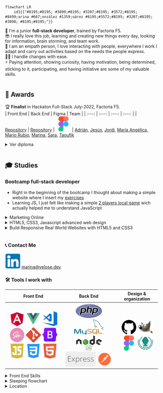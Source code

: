 ```mermaid
flowchart LR
    id1{{"#8195;#8195; #3899;#8195; #3207;#8195; #3572;#8195;  #8499;arina #667;onzález #1359;uárez #8195;#3572;#8195; #3207;#8195; #3898; #8195;#8195;"}}
```

🌱 I'm a junior **full-stack developer**, trained by Factoria F5. <br>
😎 I really love this job, learning and creating new things every day, looking for information, brain storming, and team work. <br>
👥 I am an empath person, I love interacting with people, everywhere I work I adapt and carry out activities based on the needs the people express. <br>
🦸‍♀️ I handle changes with ease.<br>
⚡ Paying attention, showing curiosity, having motivation, being determined, sticking to it, participating, and having initiative are some of my valuable skills.<br>
<br>



## 🏅 Awards

🏆 **Finalist** in Hackaton Full-Stack July-2022, Factoria F5. <br> 
| Front End | Back End | Figma | Team |
|  :---:  |  :---: | :---: | :---: |
| [Repository](https://github.com/Yelose/hackathon2022) |  [Repository](https://github.com/Yelose/hackathon2022-backend) | [![Figma](https://github.com/Yelose/Yelose/blob/main/img/figma.png?raw=true)](https://www.figma.com/file/YAx91pA7TXsx38eBbMk90v/PETS-Marketplace?node-id=0%3A1) | [Adrián,](https://github.com/adrianmoratilla) [Jesús,](https://github.com/checkmyprojects) [Jordi,](https://github.com/JordiGDavant) [María Angélica,](https://github.com/MariangelicaCarvallo) [Mario Rubio,](https://github.com/marioastur)  [Marina,](https://github.com/Yelose) [Sara,](https://github.com/Saracode13) [Taoufik](https://github.com/taoufikL12)

<details><summary>Ver diploma</summary>

<br>
<img src="https://github.com/Yelose/Yelose/blob/main/img/hackaton2022.png?raw=true" width="100%">
<br>
</details>

<br>


## 🎓 Studies

### Bootcamp full-stack developer
   * Right in the beginning of the bootcamp I thought about making a simple website where I insert my [exercises](https://yelose.github.io/f5exercises/)      
   * Learning JS, I just felt like making a simple [2 players local game](https://github.com/Yelose/dice150) wich actually helped me to understand JavaScript

<details><summary>Marketing Online</summary>

<br>
<img src="https://github.com/Yelose/Yelose/blob/main/img/diploma-marketing-p1.png?raw=true" width="100%">
<img src="https://github.com/Yelose/Yelose/blob/main/img/diploma-marketing-p2.png?raw=true" width="100%">
<br>
</details>

<details><summary>HTML5, CSS3, Javascript advanced web design</summary>

<br>
<img src="https://github.com/Yelose/Yelose/blob/main/img/diploma-carval.png?raw=true" width="100%">
<img src="https://github.com/Yelose/Yelose/blob/main/img/diploma-carval2.png?raw=true" width="100%">
<br>
</details>

<details><summary>Build Responsive Real World Websites with HTML5 and CSS3</summary>

<img src="https://github.com/Yelose/Yelose/blob/main/img/diploma-responsive.png?raw=true" width="100%">

</details>


<br>

### 📞 Contact Me

[![linkedin](https://github.com/Yelose/Yelose/blob/main/img/linkedin.png?raw=true)](https://linkedin.com/in/yelose) marina@yelose.dev


### 🛠 Tools I work with

| Front End | Back End | Design & organization | 
| :---:  |  :---:  |  :---: |
|  [![Angular](https://github.com/Yelose/Yelose/blob/main/img/angular.png?raw=true)](https://angular.io/) [![Vue](https://github.com/Yelose/Yelose/blob/main/img/vue.png?raw=true)](https://vuejs.org/guide/introduction.html) [![VS code](https://github.com/Yelose/Yelose/blob/main/img/vscode.png?raw=true)](https://code.visualstudio.com/) [![Sass](https://github.com/Yelose/Yelose/blob/main/img/sass.png?raw=true)](https://sass-lang.com/documentation/)  [![Git](https://github.com/Yelose/Yelose/blob/main/img/git.png?raw=true)](https://git-scm.com)  [![Bootstrap](https://github.com/Yelose/Yelose/blob/main/img/bootstrap.png?raw=true)](https://getbootstrap.com/)  [![JavaScript](https://github.com/Yelose/Yelose/blob/main/img/js.png?raw=true)](https://www.w3schools.com/js) [![CSS 3](https://github.com/Yelose/Yelose/blob/main/img/css.png?raw=true)](https://www.w3schools.com/cssref/) [![HTML 5](https://github.com/Yelose/Yelose/blob/main/img/html.png?raw=true)](https://www.w3schools.com/html)   | [![PhP](https://github.com/Yelose/Yelose/blob/main/img/php.png?raw=true)](https://www.php.net/)  [![MySql](https://github.com/Yelose/Yelose/blob/main/img/mysql.png?raw=true)](https://dev.mysql.com/)  [![NodeJS](https://github.com/Yelose/Yelose/blob/main/img/nodejs.png?raw=true)](https://nodejs.org) [![Express](https://github.com/Yelose/Yelose/blob/main/img/express.png?raw=true)](https://expressjs.com/) [![Postman](https://github.com/Yelose/Yelose/blob/main/img/postman.png?raw=true)](https://learning.postman.com)  | [![GitHub](https://github.com/Yelose/Yelose/blob/main/img/github.png?raw=true)](https://github.com/) [![Gimp2](https://github.com/Yelose/Yelose/blob/main/img/gimp.png?raw=true)](https://www.gimp.org/)  [![Figma](https://github.com/Yelose/Yelose/blob/main/img/figma.png?raw=true)](https://www.figma.com/)  [![GitKraken](https://github.com/Yelose/Yelose/blob/main/img/gitkraken.png?raw=true)](https://www.gitkraken.com/)  |



<details><summary>Front End Skills</summary>

```mermaid
%%{init: {'theme':'base'}}%%
pie 
    "HTML" : 7
    "CSS/Sass" : 7
    "JavaScript" : 5
    "Angular" :  4
    "Vue" : 3
    "Bootstrap" : 1
```

</details>

<details><summary>Sleeping flowchart</summary>
    
```mermaid
    %%{init: {'theme':'base'}}%%
flowchart LR
id1[Do I want to sleep?]--"#8195;yes#8195;"-->id2[let sheeps = 0]
id1--"#8195;no#8195;"-->id3[Stay awake]
id2-->id4[Am I asleep?]--"#8195;yes#8195;"-->id5[sweet dreams zzZ]
id4--"#8195;no#8195;"-->id6[sheep ++]--"#8195;counting sheeps#8195;"--->id4
```
    
</details>  

<details><summary>Location</summary>

```topojson
{
  "type": "FeatureCollection",
  "features": [
    {
      "type": "Feature",
      "properties": {
        "marker-color": "#7e7e7e",
        "marker-size": "medium",
        "marker-symbol": "star"
      },
      "geometry": {
        "type": "Point",
        "coordinates": [
          -5.636758804321289,
          43.287858704287586
        ]
      }
    },
    {
      "type": "Feature",
      "properties": {
        "stroke": "#555555",
        "stroke-width": 2,
        "stroke-opacity": 1
      },
      "geometry": {
        "type": "LineString",
        "coordinates": [
          [
            -1.7742919921875,
            43.389081939117496
          ],
          [
            -3.0157470703125,
            43.328174695525846
          ]

        ]
      }
    }
  ]
}

```
    
</details>
